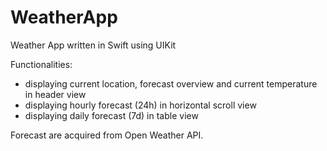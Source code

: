 # WeatherApp
Weather App written in Swift using UIKit

Functionalities:
- displaying current location, forecast overview and current temperature in header view
- displaying hourly forecast (24h) in horizontal scroll view
- displaying daily forecast (7d) in table view

Forecast are acquired from Open Weather API.
